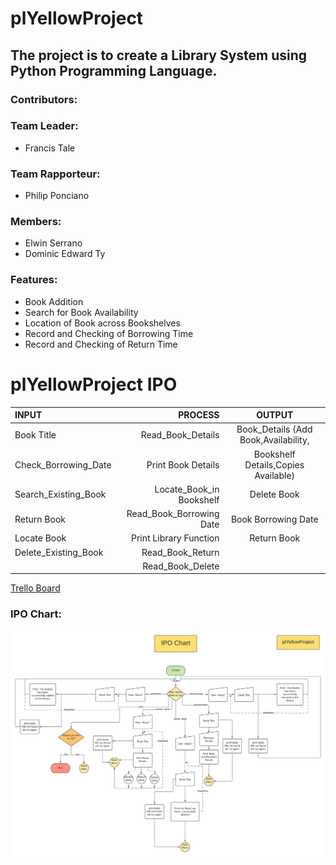 # plYellowProject
## The project is to create a Library System using Python Programming Language. ##

### Contributors: ###
### Team Leader: ###
  * Francis Tale
### Team  Rapporteur: ###
  * Philip Ponciano
### Members: ### 
  * Elwin Serrano
  * Dominic Edward Ty
  
### Features: ###
  * Book Addition
  * Search for Book Availability
  * Location of Book across Bookshelves
  * Record and Checking of Borrowing Time
  * Record and Checking of Return Time
  
 # plYellowProject IPO
INPUT | PROCESS | OUTPUT
| :--- | ---: | :---:
Book Title  | Read_Book_Details | Book_Details (Add Book,Availability,
Check_Borrowing_Date  | Print Book Details | Bookshelf Details,Copies Available)
  Search_Existing_Book  | Locate_Book_in Bookshelf | Delete Book
Return Book  | Read_Book_Borrowing Date | Book Borrowing Date 
Locate Book  |Print Library Function  | Return Book
  Delete_Existing_Book  | Read_Book_Return |
          | Read_Book_Delete | 



 [Trello Board](https://trello.com/b/AYQO1KUk/plyellow/ "Trello Board")
 
 ### IPO Chart: ###
 ![picture alt](https://github.com/Fraxinus001/plYellowProject/blob/main/IPO%20chart.png "IPO Chart")
